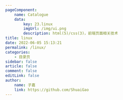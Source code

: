 ```yaml
---
pageComponent:
    name: Catalogue
    data:
        key: 23.linux
        imgUrl: /img/ui.png
        description: html(5)/css(3)，前端页面相关技术
title: linux
date: 2022-06-05 15:13:21
permalink: /linux/
categories:
    - 目录页
sidebar: false
article: false
comment: false
editLink: false
author:
    name: 子嘉
    link: https://github.com/ShuaiGao
---
```

